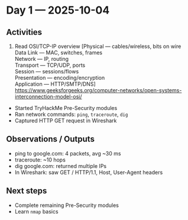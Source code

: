 # Day 1 — 2025-10-04

## Activities
1. Read OSI/TCP-IP overview
   [Physical — cables/wireless, bits on wire  
   Data Link — MAC, switches, frames  
   Network — IP, routing  
   Transport — TCP/UDP, ports  
   Session — sessions/flows  
   Presentation — encoding/encryption  
   Application — HTTP/SMTP/DNS]  
https://www.geeksforgeeks.org/computer-networks/open-systems-interconnection-model-osi/
  
- Started TryHackMe Pre-Security modules  
- Ran network commands: `ping`, `traceroute`, `dig`  
- Captured HTTP GET request in Wireshark  

## Observations / Outputs
- ping to google.com: 4 packets, avg ~30 ms  
- traceroute: ~10 hops  
- dig google.com: returned multiple IPs  
- In Wireshark: saw GET / HTTP/1.1, Host, User-Agent headers  

## Next steps
- Complete remaining Pre-Security modules  
- Learn `nmap` basics
